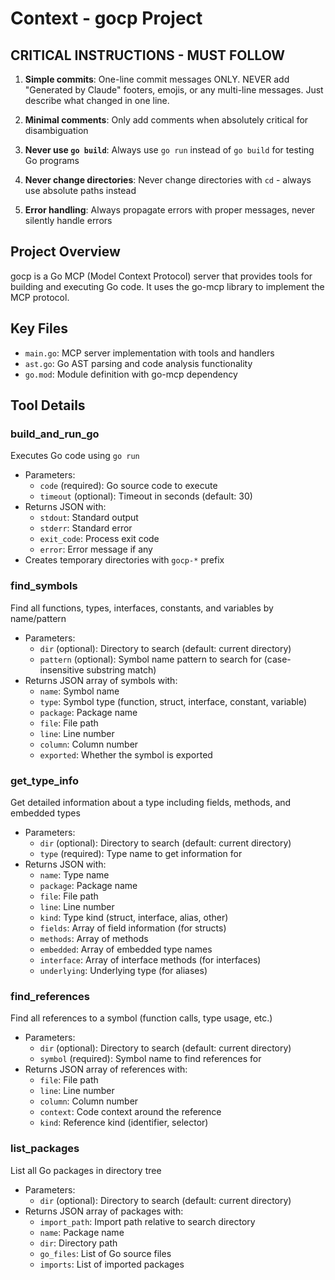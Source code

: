 # Context - gocp Project

## CRITICAL INSTRUCTIONS - MUST FOLLOW

1. **Simple commits**: One-line commit messages ONLY. NEVER add "Generated by Claude" footers, emojis, or any multi-line messages. Just describe what changed in one line.

2. **Minimal comments**: Only add comments when absolutely critical for disambiguation

3. **Never use `go build`**: Always use `go run` instead of `go build` for testing Go programs

4. **Never change directories**: Never change directories with `cd` - always use absolute paths instead

5. **Error handling**: Always propagate errors with proper messages, never silently handle errors

## Project Overview
gocp is a Go MCP (Model Context Protocol) server that provides tools for building and executing Go code. It uses the go-mcp library to implement the MCP protocol.

## Key Files
- `main.go`: MCP server implementation with tools and handlers
- `ast.go`: Go AST parsing and code analysis functionality
- `go.mod`: Module definition with go-mcp dependency

## Tool Details

### build_and_run_go
Executes Go code using `go run`
- Parameters:
  - `code` (required): Go source code to execute
  - `timeout` (optional): Timeout in seconds (default: 30)
- Returns JSON with:
  - `stdout`: Standard output
  - `stderr`: Standard error
  - `exit_code`: Process exit code
  - `error`: Error message if any
- Creates temporary directories with `gocp-*` prefix

### find_symbols
Find all functions, types, interfaces, constants, and variables by name/pattern
- Parameters:
  - `dir` (optional): Directory to search (default: current directory)
  - `pattern` (optional): Symbol name pattern to search for (case-insensitive substring match)
- Returns JSON array of symbols with:
  - `name`: Symbol name
  - `type`: Symbol type (function, struct, interface, constant, variable)
  - `package`: Package name
  - `file`: File path
  - `line`: Line number
  - `column`: Column number
  - `exported`: Whether the symbol is exported

### get_type_info
Get detailed information about a type including fields, methods, and embedded types
- Parameters:
  - `dir` (optional): Directory to search (default: current directory)
  - `type` (required): Type name to get information for
- Returns JSON with:
  - `name`: Type name
  - `package`: Package name
  - `file`: File path
  - `line`: Line number
  - `kind`: Type kind (struct, interface, alias, other)
  - `fields`: Array of field information (for structs)
  - `methods`: Array of methods
  - `embedded`: Array of embedded type names
  - `interface`: Array of interface methods (for interfaces)
  - `underlying`: Underlying type (for aliases)

### find_references
Find all references to a symbol (function calls, type usage, etc.)
- Parameters:
  - `dir` (optional): Directory to search (default: current directory)
  - `symbol` (required): Symbol name to find references for
- Returns JSON array of references with:
  - `file`: File path
  - `line`: Line number
  - `column`: Column number
  - `context`: Code context around the reference
  - `kind`: Reference kind (identifier, selector)

### list_packages
List all Go packages in directory tree
- Parameters:
  - `dir` (optional): Directory to search (default: current directory)
- Returns JSON array of packages with:
  - `import_path`: Import path relative to search directory
  - `name`: Package name
  - `dir`: Directory path
  - `go_files`: List of Go source files
  - `imports`: List of imported packages